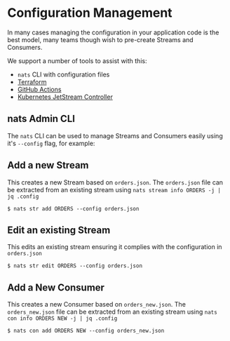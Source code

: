 # Configuration Management

In many cases managing the configuration in your application code is the best model, many teams though wish to pre-create Streams and Consumers.

We support a number of tools to assist with this:

* `nats` CLI with configuration files 
* [Terraform](terraform.md)
* [GitHub Actions](github_actions.md)
* [Kubernetes JetStream Controller](kubernetes_controller.md) 

## nats Admin CLI

The `nats` CLI can be used to manage Streams and Consumers easily using it's `--config` flag, for example:

## Add a new Stream

This creates a new Stream based on `orders.json`. The `orders.json` file can be extracted from an existing stream using `nats stream info ORDERS -j | jq .config`

```text
$ nats str add ORDERS --config orders.json
```

## Edit an existing Stream

This edits an existing stream ensuring it complies with the configuration in `orders.json`

```text
$ nats str edit ORDERS --config orders.json
```

## Add a New Consumer

This creates a new Consumer based on `orders_new.json`. The `orders_new.json` file can be extracted from an existing stream using `nats con info ORDERS NEW -j | jq .config`

```text
$ nats con add ORDERS NEW --config orders_new.json
```

